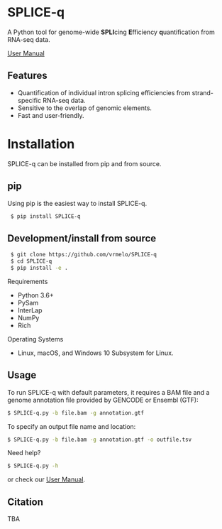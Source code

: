 # SPLICE-q

A Python tool for genome-wide **SPLI**cing **E**fficiency **q**uantification from RNA-seq data.

[User Manual](https://github.com/vrmelo/SPLICE-q/wiki)

## Features
- Quantification of individual intron splicing efficiencies from strand-specific RNA-seq data.
- Sensitive to the overlap of genomic elements.
- Fast and user-friendly.

# Installation

SPLICE-q can be installed from pip and from source.

## pip
Using pip is the easiest way to install SPLICE-q.
```bash
 $ pip install SPLICE-q
```

## Development/install from source

```bash
 $ git clone https://github.com/vrmelo/SPLICE-q
 $ cd SPLICE-q
 $ pip install -e .
```

Requirements

- Python 3.6+
- PySam
- InterLap
- NumPy
- Rich

Operating Systems
- Linux, macOS, and Windows 10 Subsystem for Linux.
## Usage

To run SPLICE-q with default parameters, it requires a BAM file and a genome annotation file provided by GENCODE or Ensembl (GTF):
```bash
$ SPLICE-q.py -b file.bam -g annotation.gtf
```
To specify an output file name and location: 

```bash
$ SPLICE-q.py -b file.bam -g annotation.gtf -o outfile.tsv
```

Need help?
```bash
$ SPLICE-q.py -h
```
or check our [User Manual](https://github.com/vrmelo/SPLICE-q/wiki).

## Citation

TBA
